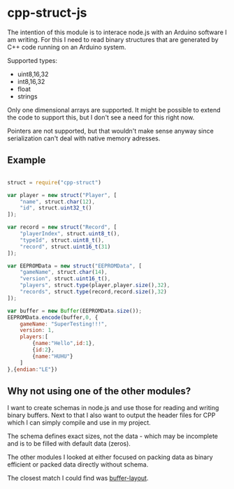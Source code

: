 # cpp-struct-js

The intention of this module is to interace node.js with an Arduino software I am writing. For this I need to read binary structures that are generated by C++ code running on an Arduino system.

Supported types:

* uint8,16,32
* int8,16,32
* float
* strings

Only one dimensional arrays are supported. It might be possible to extend the code to support this, but I don't see a need for this right now.

Pointers are not supported, but
that wouldn't make sense anyway since serialization can't deal with
native memory adresses.

## Example

```javascript

struct = require("cpp-struct")

var player = new struct("Player", [
	"name", struct.char(12),
	"id", struct.uint32_t()
]);

var record = new struct("Record", [
	"playerIndex", struct.uint8_t(),
	"typeId", struct.uint8_t(),
	"record", struct.uint16_t(31)
]);

var EEPROMData = new struct("EEPROMData", [
	"gameName", struct.char(14),
	"version", struct.uint16_t(),
	"players", struct.type(player,player.size(),32),
	"records", struct.type(record,record.size(),32)
]);

var buffer = new Buffer(EEPROMData.size());
EEPROMData.encode(buffer,0, {
	gameName: "SuperTesting!!!",
	version: 1,
	players:[
		{name:"Hello",id:1},
		{id:2},
		{name:"HUHU"}
	]
},{endian:"LE"})

```

## Why not using one of the other modules?

I want to create schemas in node.js and use those for reading and writing binary buffers. Next to that I also want to output the header files for CPP which I can simply compile and use in my project.

The schema defines exact sizes, not the data - which may be incomplete and is to be filled with default data (zeros).

The other modules I looked at either focused on packing data as binary efficient or packed data directly without schema. 

The closest match I could find was [buffer-layout](https://www.npmjs.com/package/buffer-layout).